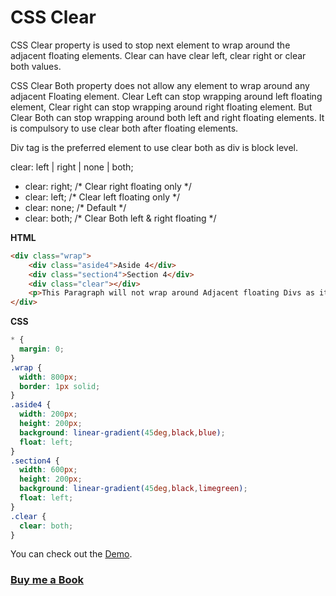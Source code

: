 # CSS Clear

CSS Clear property is used to stop next element to wrap around the adjacent floating elements. Clear can have clear left, clear right or clear both values.

CSS Clear Both property does not allow any element to wrap around any adjacent Floating element. Clear Left can stop wrapping around left floating element, Clear right can stop wrapping around right floating element. But Clear Both can stop wrapping around both left and right floating elements. It is compulsory to use clear both after floating elements.


Div tag is the preferred element to use clear both as div is block level.

clear: left | right | none | both;

- clear: right;    /*  Clear right floating only */
- clear: left;     /*  Clear left floating only */
- clear: none;     /*  Default */
- clear: both;     /*  Clear Both left & right floating */

**HTML**

```HTML
<div class="wrap">
    <div class="aside4">Aside 4</div>
    <div class="section4">Section 4</div>
    <div class="clear"></div>
    <p>This Paragraph will not wrap around Adjacent floating Divs as it is clear from both sides</p>
</div>
```

**CSS**

```CSS
* {
  margin: 0;
}
.wrap {
  width: 800px;
  border: 1px solid;
}
.aside4 {
  width: 200px;
  height: 200px;
  background: linear-gradient(45deg,black,blue);
  float: left;
}
.section4 {
  width: 600px;
  height: 200px;
  background: linear-gradient(45deg,black,limegreen);
  float: left;
}
.clear {
  clear: both;
}

```

You can check out the [Demo](https://praveenorugantitech.github.io/praveenorugantitech-css/12_Clear/Demo).

### [Buy me a Book](https://bit.ly/388sUbE)


